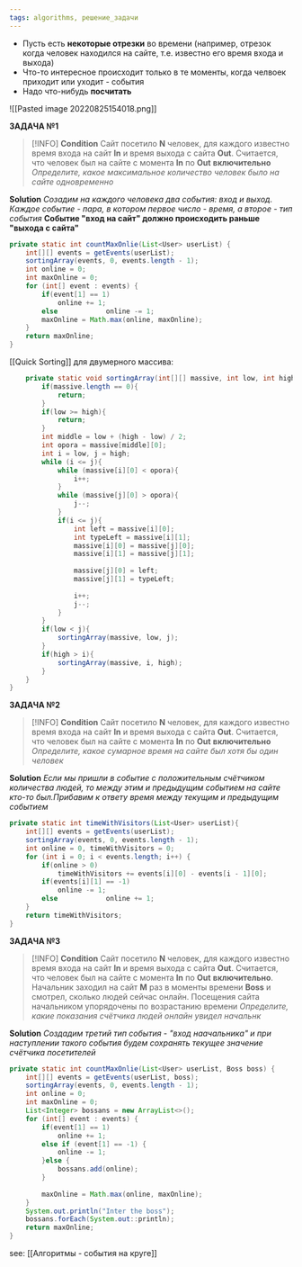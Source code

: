 ```yaml
---
tags: algorithms, решение_задачи
---
```

- Пусть есть **некоторые отрезки** во времени (например, отрезок когда человек находился на сайте, т.е. известно его время входа и выхода)
- Что-то интересное происходит только в те моменты, когда челвоек приходит или уходит - события
- Надо что-нибудь **посчитать**


![[Pasted image 20220825154018.png]]



**ЗАДАЧА №1**
>[!INFO]
>**Condition**
>Сайт посетило **N** человек, для каждого известно время входа на сайт **ln** и время выхода с сайта **Out**. Считается, что человек был на сайте с момента **ln** по **Out** **включительно**
>_Определите, какое максимальное количество человек было на сайте одновременно_


**Solution**
_Созадим на каждого человека два события: вход и выход.
Каждое событие - пара, в котором первое число - время, а второе - тип события_
**Событие "вход на сайт" должно происходить раньше "выхода с сайта"**

```java
private static int countMaxOnlie(List<User> userList) {  
    int[][] events = getEvents(userList);  
    sortingArray(events, 0, events.length - 1);  
    int online = 0;  
    int maxOnline = 0;  
    for (int[] event : events) {  
        if(event[1] == 1)  
            online += 1;  
        else            online -= 1;  
        maxOnline = Math.max(online, maxOnline);  
    }  
    return maxOnline;  
}
```

[[Quick Sorting]] для двумерного массива:
```java
    private static void sortingArray(int[][] massive, int low, int high ) {  
        if(massive.length == 0){  
            return;  
        }  
        if(low >= high){  
            return;  
        }  
        int middle = low + (high - low) / 2;  
        int opora = massive[middle][0];  
        int i = low, j = high;  
        while (i <= j){  
            while (massive[i][0] < opora){  
                i++;  
            }  
            while (massive[j][0] > opora){  
                j--;  
            }  
            if(i <= j){  
                int left = massive[i][0];  
                int typeLeft = massive[i][1];  
                massive[i][0] = massive[j][0];  
                massive[i][1] = massive[j][1];  
  
                massive[j][0] = left;  
                massive[j][1] = typeLeft;  
  
                i++;  
                j--;  
            }  
        }  
        if(low < j){  
            sortingArray(massive, low, j);  
        }  
        if(high > i){  
            sortingArray(massive, i, high);  
        }  
    }  
}
```

**ЗАДАЧА №2**
>[!INFO]
>**Condition**
>Сайт посетило **N** человек, для каждого известно время входа на сайт **ln** и время выхода с сайта **Out**. Считается, что человек был на сайте с момента **ln** по **Out** **включительно**
>_Определите, какое сумарное время на сайте был хотя бы один человек_


**Solution**
_Если мы пришли в событие с положительным счётчиком количества людей, то между этим и предыдущим событием на сайте кто-то был.Прибавим к ответу время между текущим и предыдущим событием_
```java
private static int timeWithVisitors(List<User> userList){  
    int[][] events = getEvents(userList);  
    sortingArray(events, 0, events.length - 1);  
    int online = 0, timeWithVisitors = 0;  
    for (int i = 0; i < events.length; i++) {  
        if(online > 0)  
            timeWithVisitors += events[i][0] - events[i - 1][0];  
        if(events[i][1] == -1)  
            online -= 1;  
        else            online += 1;  
    }  
    return timeWithVisitors;  
}
```

**ЗАДАЧА №3**
>[!INFO]
>**Condition**
>Сайт посетило **N** человек, для каждого известно время входа на сайт **ln** и время выхода с сайта **Out**. Считается, что человек был на сайте с момента **ln** по **Out** **включительно**. Начальник заходил на сайт **M** раз в моменты времени **Boss** и смотрел, сколько людей сейчас онлайн.
>Посещения сайта начальником упорядочены по возрастанию времени
>_Определите, какие показания счётчика людей онлайн увидел начальнк_


**Solution**
_Создадим третий тип события - "вход наачальника" и при наступлении такого события будем сохранять текущее значение счётчика посетителей_
```java
private static int countMaxOnlie(List<User> userList, Boss boss) {  
    int[][] events = getEvents(userList, boss);  
    sortingArray(events, 0, events.length - 1);  
    int online = 0;  
    int maxOnline = 0;  
    List<Integer> bossans = new ArrayList<>();  
    for (int[] event : events) {  
        if(event[1] == 1)  
            online += 1;  
        else if (event[1] == -1) {  
            online -= 1;  
        }else {  
            bossans.add(online);  
        }  
  
        maxOnline = Math.max(online, maxOnline);  
    }  
    System.out.println("Inter the boss");  
    bossans.forEach(System.out::println);  
    return maxOnline;  
}
```

see: [[Алгоритмы - события на круге]]